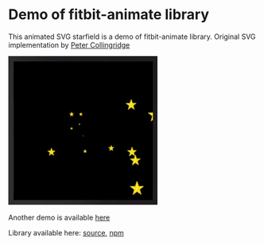 # Demo of fitbit-animate library

This animated SVG starfield is a demo of fitbit-animate library. Original SVG implementation by [Peter Collingridge](http://www.petercollingridge.co.uk/tutorials/svg/animation/starfield/)

![Example](screenshot.gif "Example")

Another demo is available [here](https://github.com/ygalanter/fitbit-animate-demo-wheel)

Library available here: [source](https://github.com/ygalanter/fitbit-animate), [npm](https://www.npmjs.com/package/fitbit-animate)
